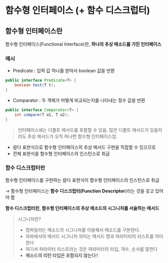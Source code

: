 # 함수형 인터페이스 (+ 함수 디스크럽터)
## 함수형 인터페이스란

함수형 인터페이스(Functional Interface)란, **하나의 추상 메소드를 가진 인터페이스**

### 예시

- Predicate : 입력 값 하나를 받아서 boolean 값을 반환

```java
public interface Predicate<T> {
	boolean test(T t);
}
```

- Comparator : 두 객체가 어떻게 비교되는지를 나타내는 정수 값을 반환

```java
public interface Comparator<T> {
	int compare(T o1, T o2);
}
```

> 인터페이스에는 디폴트 메서드를 포함할 수 있음. 
많은 디폴트 메서드가 있을지라도 추상 메서드가 오직 하나면 함수형 인터페이스임.
> 
- 람다 표현식으로 함수형 인터페이스의 추상 메서드 구현을 직접할 수 있으므로
- 전체 표현식을 함수형 인터페이스의 인스턴스로 취급

### 함수 디스크럽터란

함수형 인터페이스를 구현하는 람다 표현식이 함수형 인터페이스의 인스턴스로 취급

→ 함수형 인터페이스는 **함수 디스크럽터(Function Descriptor**)라는 것을 갖고 있어야 함

**함수 디스크럽터란, 함수형 인터페이스의 추상 메소드의 시그니처를 서술하는 메서드**

> 시그니처란?
> 
> - 컴파일러는 메소드의 시그니처를 이용해서 메소드를 구분한다.
> - 자바에서의 메서드 시그니처 의미는 메서드 명과 파라미터의 리스트를 의미한다
> - 여기서 파라미터 리스트라는 것은 파라미터의 타입, 개수, 순서를 말한다
> - **메소드의 리턴 타입은 포함되지 않는다**!!
